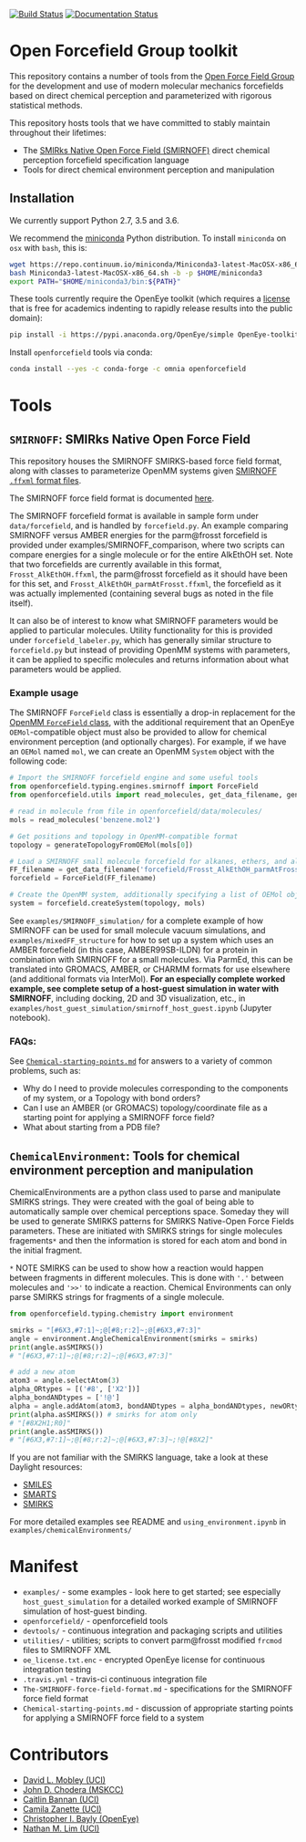 [![Build Status](https://travis-ci.org/open-forcefield-group/openforcefield.svg?branch=master)](https://travis-ci.org/open-forcefield-group/openforcefield?branch=master)
[![Documentation Status](https://readthedocs.org/projects/open-forcefield-toolkit/badge/?version=latest)](http://open-forcefield-toolkit.readthedocs.io/en/latest/?badge=latest)

# Open Forcefield Group toolkit

This repository contains a number of tools from the [Open Force Field Group](http://github.com/open-forcefield-group) for the development and use of modern molecular mechanics forcefields based on direct chemical perception and parameterized with rigorous statistical methods.

This repository hosts tools that we have committed to stably maintain throughout their lifetimes:
* The [SMIRks Native Open Force Field (SMIRNOFF)](https://github.com/open-forcefield-group/openforcefield/blob/master/The-SMIRNOFF-force-field-format.md) direct chemical perception forcefield specification language
* Tools for direct chemical environment perception and manipulation

## Installation
We currently support Python 2.7, 3.5 and 3.6.

We recommend the [miniconda](http://conda.pydata.org/miniconda.html) Python distribution.
To install `miniconda` on `osx` with `bash`, this is:
```bash
wget https://repo.continuum.io/miniconda/Miniconda3-latest-MacOSX-x86_64.sh
bash Miniconda3-latest-MacOSX-x86_64.sh -b -p $HOME/miniconda3
export PATH="$HOME/miniconda3/bin:${PATH}"
```
These tools currently require the OpenEye toolkit (which requires a [license](https://www.eyesopen.com/licensing-philosophy) that is free for academics indenting to rapidly release results into the public domain):
```bash
pip install -i https://pypi.anaconda.org/OpenEye/simple OpenEye-toolkits
```
Install `openforcefield` tools via conda:
```bash
conda install --yes -c conda-forge -c omnia openforcefield
```

# Tools

## `SMIRNOFF`: SMIRks Native Open Force Field

This repository houses the SMIRNOFF SMIRKS-based force field format, along with classes to parameterize OpenMM systems given [SMIRNOFF `.ffxml` format files](https://github.com/open-forcefield-group/openforcefield/blob/master/The-SMIRNOFF-force-field-format.md).

The SMIRNOFF force field format is documented [here](https://github.com/open-forcefield-group/smirnoff/blob/master/The-SMIRNOFF-force-field-format.md).

The SMIRNOFF forcefield format is available in sample form under `data/forcefield`, and is handled by `forcefield.py`.
 An example comparing SMIRNOFF versus AMBER energies for the parm@frosst forcefield is provided under
examples/SMIRNOFF_comparison, where two scripts can compare energies for a single molecule or for the entire AlkEthOH set.
Note that two forcefields are currently available in this format, `Frosst_AlkEthOH.ffxml`,
the parm@frosst forcefield as it should have been for this set, and `Frosst_AlkEthOH_parmAtFrosst.ffxml`,
the forcefield as it was actually implemented (containing several bugs as noted in the file itself).

It can also be of interest to know what SMIRNOFF parameters would be applied to particular molecules. Utility functionality for this is provided under `forcefield_labeler.py`, which has generally similar structure to `forcefield.py` but instead of providing OpenMM systems with parameters, it can be applied to specific molecules and returns information about what parameters would be applied.

### Example usage

The SMIRNOFF `ForceField` class is essentially a drop-in replacement for the [OpenMM `ForceField` class](http://docs.openmm.org/7.1.0/api-python/generated/simtk.openmm.app.forcefield.ForceField.html#simtk.openmm.app.forcefield.ForceField), with the additional requirement that an OpenEye `OEMol`-compatible object must also be provided to allow for chemical environment perception (and optionally charges).
For example, if we have an `OEMol` named `mol`, we can create an OpenMM `System` object with the following code:
```python
# Import the SMIRNOFF forcefield engine and some useful tools
from openforcefield.typing.engines.smirnoff import ForceField
from openforcefield.utils import read_molecules, get_data_filename, generateTopologyFromOEMol

# read in molecule from file in openforcefield/data/molecules/
mols = read_molecules('benzene.mol2')

# Get positions and topology in OpenMM-compatible format
topology = generateTopologyFromOEMol(mols[0])

# Load a SMIRNOFF small molecule forcefield for alkanes, ethers, and alcohols
FF_filename = get_data_filename('forcefield/Frosst_AlkEthOH_parmAtFrosst.ffxml')
forcefield = ForceField(FF_filename)

# Create the OpenMM system, additionally specifying a list of OEMol objects for the unique molecules in the system
system = forcefield.createSystem(topology, mols)
```
See `examples/SMIRNOFF_simulation/` for a complete example of how SMIRNOFF can be used for small molecule vacuum simulations, and `examples/mixedFF_structure` for how to set up a system which uses an AMBER forcefield (in this case, AMBER99SB-ILDN) for a protein in combination with SMIRNOFF for a small molecules. Via ParmEd, this can be translated into GROMACS, AMBER, or CHARMM formats for use elsewhere (and additional formats via InterMol).
**For an especially complete worked example, see complete setup of a host-guest simulation in water with SMIRNOFF**, including docking, 2D and 3D visualization, etc., in `examples/host_guest_simulation/smirnoff_host_guest.ipynb` (Jupyter notebook).

### FAQs:
See [`Chemical-starting-points.md`](Chemical-starting-points.md) for answers to a variety of common problems, such as:
- Why do I need to provide molecules corresponding to the components of my system, or a Topology with bond orders?
- Can I use an AMBER (or GROMACS) topology/coordinate file as a starting point for applying a SMIRNOFF force field?
- What about starting from a PDB file?

## `ChemicalEnvironment`: Tools for chemical environment perception and manipulation

ChemicalEnvironments are a python class used to parse and manipulate SMIRKS strings.
They were created with the goal of being able to automatically sample over chemical perceptions space.
Someday they will be used to generate SMIRKS patterns for SMIRKS Native-Open Force Fields parameters.
These are initiated with SMIRKS strings for single molecules fragements`*` and then the information is stored for each atom and bond in the initial fragment.

`*` NOTE SMIRKS can be used to show how a reaction would happen between fragments in different molecules. This is done with `'.'` between molecules and `'>>'` to indicate a reaction. Chemical Environments can only parse SMIRKS strings for fragments of a single molecule.  

```python
from openforcefield.typing.chemistry import environment

smirks = "[#6X3,#7:1]~;@[#8;r:2]~;@[#6X3,#7:3]"
angle = environment.AngleChemicalEnvironment(smirks = smirks)
print(angle.asSMIRKS())
# "[#6X3,#7:1]~;@[#8;r:2]~;@[#6X3,#7:3]"

# add a new atom
atom3 = angle.selectAtom(3)
alpha_ORtypes = [('#8', ['X2'])]
alpha_bondANDtypes = ['!@']
alpha = angle.addAtom(atom3, bondANDtypes = alpha_bondANDtypes, newORtypes = alpha_ORtypes)
print(alpha.asSMIRKS()) # smirks for atom only
# "[#8X2H1;R0]"
print(angle.asSMIRKS())
# "[#6X3,#7:1]~;@[#8;r:2]~;@[#6X3,#7:3]~;!@[#8X2]"
```
If you are not familiar with the SMIRKS language, take a look at these Daylight resources:
* [SMILES](http://www.daylight.com/dayhtml_tutorials/languages/smiles/index.html)
* [SMARTS](http://www.daylight.com/dayhtml/doc/theory/theory.smarts.html)
* [SMIRKS](http://www.daylight.com/dayhtml_tutorials/languages/smirks/index.html)

For more detailed examples see README and `using_environment.ipynb` in  `examples/chemicalEnvironments/`

# Manifest

* `examples/` - some examples - look here to get started; see especially `host_guest_simulation` for a detailed worked example of SMIRNOFF simulation of host-guest binding.
* `openforcefield/` - openforcefield tools
* `devtools/` - continuous integration and packaging scripts and utilities
* `utilities/` - utilities; scripts to convert parm@frosst modified `frcmod` files to SMIRNOFF XML
* `oe_license.txt.enc` - encrypted OpenEye license for continuous integration testing
* `.travis.yml` - travis-ci continuous integration file
* `The-SMIRNOFF-force-field-format.md` - specifications for the SMIRNOFF force field format
* `Chemical-starting-points.md` - discussion of appropriate starting points for applying a SMIRNOFF force field to a system

# Contributors

* [David L. Mobley (UCI)](https://github.com/davidlmobley)
* [John D. Chodera (MSKCC)](https://github.com/jchodera)
* [Caitlin Bannan (UCI)](https://github.com/bannanc)
* [Camila Zanette (UCI)](https://github.com/camizanette)
* [Christopher I. Bayly (OpenEye)](https://github.com/cbayly13)
* [Nathan M. Lim (UCI)](https://github.com/nathanmlim)
